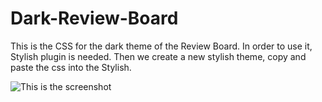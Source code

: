 # Dark-Review-Board

This is the CSS for the dark theme of the Review Board. In order to use it, Stylish plugin is needed. Then we create a new stylish theme, copy and paste the css into the Stylish.

![This is the screenshot](https://github.com/RogerFederer03/Dark_Review_Board/blob/master/Dark-Review-Board.jpg)
